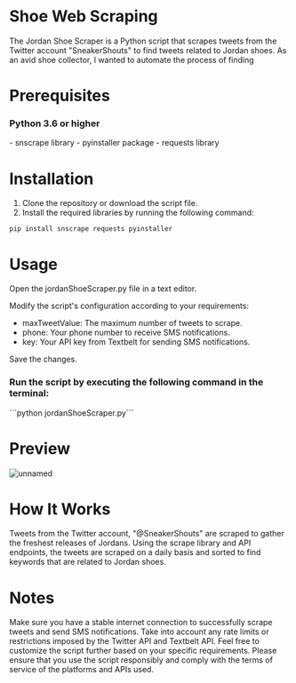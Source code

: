 # Shoe Web Scraping

The Jordan Shoe Scraper is a Python script that scrapes tweets from the Twitter account "SneakerShouts" to find tweets related to Jordan shoes. As an avid shoe collector, I wanted to automate the process of finding

# Prerequisites
<h3>Python 3.6 or higher</h3>
- snscrape library
- pyinstaller package
- requests library

# Installation

1. Clone the repository or download the script file.
2. Install the required libraries by running the following command:

```pip install snscrape requests pyinstaller```

# Usage
Open the jordanShoeScraper.py file in a text editor.

Modify the script's configuration according to your requirements:

- maxTweetValue: The maximum number of tweets to scrape.
- phone: Your phone number to receive SMS notifications.
- key: Your API key from Textbelt for sending SMS notifications.

Save the changes.

<h3>Run the script by executing the following command in the terminal:</h3>
```python jordanShoeScraper.py```

# Preview

![unnamed](https://github.com/JackieC2027/shoewebscraping/assets/110410844/efd2b154-a08e-4cc8-922f-6ef566977efb)

# How It Works

Tweets from the Twitter account, "@SneakerShouts" are scraped to gather the freshest releases of Jordans. Using the scrape library and API endpoints, the tweets are scraped on a daily basis and sorted to find keywords that are related to Jordan shoes.

# Notes

Make sure you have a stable internet connection to successfully scrape tweets and send SMS notifications.
Take into account any rate limits or restrictions imposed by the Twitter API and Textbelt API.
Feel free to customize the script further based on your specific requirements.
Please ensure that you use the script responsibly and comply with the terms of service of the platforms and APIs used.
